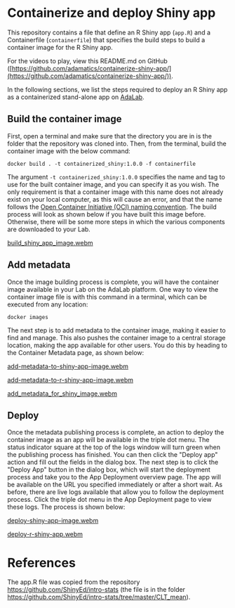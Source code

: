 # Containerize and deploy Shiny app
This repository contains a file that define an R Shiny app (`app.R`) and a Containerfile (`containerfile`) that specifies the build steps to build a container image for the R Shiny app.

For the videos to play, view this README.md on GitHub ([https://github.com/adamatics/containerize-shiny-app/](https://github.com/adamatics/containerize-shiny-app/)).

In the following sections, we list the steps required to deploy an R Shiny app as a containerized stand-alone app on [AdaLab](https://adamatics.com/index.php/platform-2/).

## Build the container image
First, open a terminal and make sure that the directory you are in is the folder that the repository was cloned into. Then, from the terminal, build the container image with the below command:

```docker build . -t containerized_shiny:1.0.0 -f containerfile```

The argument `-t containerized_shiny:1.0.0` specifies the name and tag to use for the built container image, and you can specify it as you wish. The only requirement is that a container image with this name does not already exist on your local computer, as this will cause an error, and that the name follows the [Open Container Initiative (OCI) naming convention](https://github.com/containers/image/blob/main/docker/reference/regexp.go). The build process will look as shown below if you have built this image before. Otherwise, there will be some more steps in which the various components are downloaded to your Lab.

[build_shiny_app_image.webm](https://github.com/adamatics/containerize-shiny-app/assets/149479200/f843be3d-ea55-4fd4-b55b-873fe248cc67)

## Add metadata
Once the image building process is complete, you will have the container image available in your Lab on the AdaLab platform. One way to view the container image file is with this command in a terminal, which can be executed from any location:

```docker images```

The next step is to add metadata to the container image, making it easier to find and manage. This also pushes the container image to a central storage location, making the app available for other users. You do this by heading to the Container Metadata page, as shown below:

[add-metadata-to-shiny-app-image.webm](https://github.com/adamatics/containerize-shiny-app/assets/149479200/7c481aaa-abaa-4daf-8399-eba5fa381415)

[add-metadata-to-r-shiny-app-image.webm](https://github.com/adamatics/containerize-shiny-app/assets/149479200/da10fd12-726e-4334-93d5-cc02b8fca40b)

[add_metadata_for_shiny_image.webm](https://github.com/adamatics/containerize-shiny-app/assets/149479200/f7134519-4ef9-4075-922a-3eb7969e12ad)

## Deploy
Once the metadata publishing process is complete, an action to deploy the container image as an app will be available in the triple dot menu. The status indicator square at the top of the logs window will turn green when the publishing process has finished. You can then click the "Deploy app" action and fill out the fields in the dialog box. The next step is to click the "Deploy App" button in the dialog box, which will start the deployment process and take you to the App Deployment overview page. The app will be available on the URL you specified immediately or after a short wait. As before, there are live logs available that allow you to follow the deployment process. Click the triple dot menu in the App Deployment page to view these logs. The process is shown below:

[deploy-shiny-app-image.webm](https://github.com/adamatics/containerize-shiny-app/assets/149479200/377db12e-c154-4405-bc1f-9b92ded3bb35)

[deploy-r-shiny-app.webm](https://github.com/adamatics/containerize-shiny-app/assets/149479200/0721c203-fc86-4fe6-84e8-e48d8d99e6cf)

# References
The app.R file was copied from the repository https://github.com/ShinyEd/intro-stats (the file is in the folder https://github.com/ShinyEd/intro-stats/tree/master/CLT_mean).
